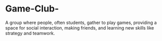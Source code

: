 # Game-Club-
A group where people, often students, gather to play games, providing a space for social interaction, making friends, and learning new skills like strategy and teamwork.
